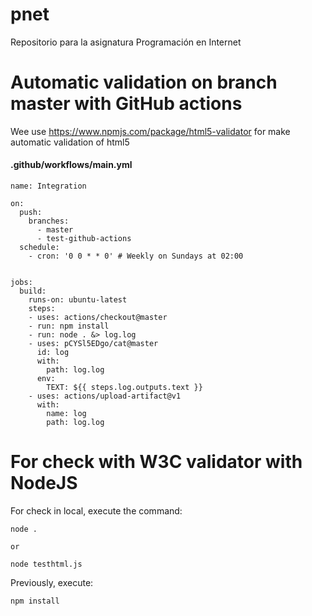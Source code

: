 # pnet
Repositorio para la asignatura Programación en Internet

# Automatic validation on branch master with GitHub actions
Wee use https://www.npmjs.com/package/html5-validator for make automatic validation of html5

#### .github/workflows/main.yml
```
name: Integration

on:
  push:
    branches:
      - master
      - test-github-actions
  schedule:
    - cron: '0 0 * * 0' # Weekly on Sundays at 02:00


jobs:
  build:
    runs-on: ubuntu-latest
    steps:
    - uses: actions/checkout@master
    - run: npm install
    - run: node . &> log.log
    - uses: pCYSl5EDgo/cat@master
      id: log
      with:
        path: log.log
      env:
        TEXT: ${{ steps.log.outputs.text }}
    - uses: actions/upload-artifact@v1
      with:
        name: log
        path: log.log
```

# For check with W3C validator with NodeJS
For check in local, execute the command:
```
node .

or 

node testhtml.js
```

Previously, execute:
```
npm install
```